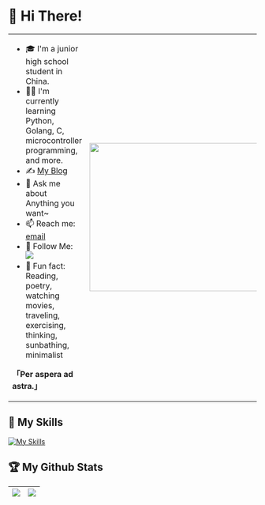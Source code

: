 # 👋 Hi There!

<table>
<tr>
<td valign="top"  width="50%">

- 🎓 I'm a junior high school student in China.
- 👨‍💻 I'm currently learning Python, Golang, C, microcontroller programming, and more.
- ✍️ [My Blog](https://xshaw.top)
- 💬 Ask me about Anything you want~
- 📫 Reach me: [email](mailto:xshaw201@gmail.com)
- 👏 Follow Me: [![](https://img.shields.io/github/followers/JackShaw201?label=follow%20me&style=social)](https://github.com/JackShaw201/)
- 🎣 Fun fact: Reading, poetry, watching movies, traveling, exercising, thinking, sunbathing, minimalist

**「Per aspera ad astra.」**
</td>
<td valign="center"  width="100%" height="100%">
<img src="https://github.com/anzhihe/anzhihe/blob/main/.github/workflows/Le%20Petit%20Prince.gif" width="500" height="300">
</td>
</tr>
</table>

## 🧰 My Skills
[![My Skills](https://skillicons.dev/icons?i=arduino,c,cloudflare,css,git,github,gmail,go,html,js,md,nodejs,npm,powershell,py,vscode,windows)](https://skillicons.dev)

## 🏆 My Github Stats

|![](https://github-readme-stats.vercel.app/api?username=JackShaw201)|![](https://github-readme-stats.vercel.app/api/top-langs/?username=JackShaw201&layout=compact&hide_border=true&langs_count=10)|
|-|-|
